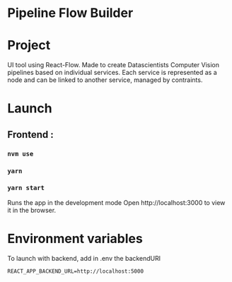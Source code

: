 # Pipeline Flow Builder

# Project

UI tool using React-Flow.
Made to create Datascientists Computer Vision pipelines based on individual services.
Each service is represented as a node and can be linked to another service, managed by contraints.

# Launch

## Frontend :

### `nvm use`

### `yarn`

### `yarn start`

Runs the app in the development mode
Open http://localhost:3000 to view it in the browser.

# Environment variables

To launch with backend, add in .env the backendURl

```
REACT_APP_BACKEND_URL=http://localhost:5000
```
